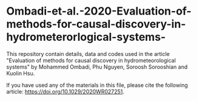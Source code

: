 # Ombadi-et-al.-2020-Evaluation-of-methods-for-causal-discovery-in-hydrometerorlogical-systems-
This repository contain details, data and codes used in the article "Evaluation of methods for causal discovery in hydrometeorological systems" by Mohammed Ombadi, Phu Nguyen, Soroosh Sorooshian and Kuolin Hsu. 

If you have used any of the materials in this file, please cite the following article: https://doi.org/10.1029/2020WR027251.
